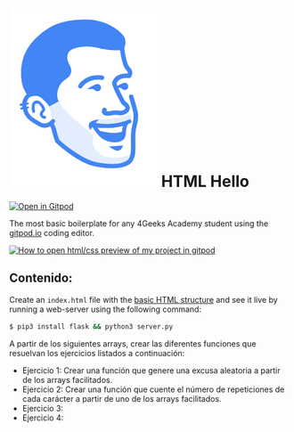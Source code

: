 # ![4Geeks Logo](https://github.com/jesus-cano-ortega/js-introduction-exercises/blob/main/img/face.png) HTML Hello


[![Open in Gitpod](https://gitpod.io/button/open-in-gitpod.svg)](https://gitpod.io#https://github.com/4GeeksAcademy/html-hello.git)

The most basic boilerplate for any 4Geeks Academy student using the [gitpod.io](gitpod.io) coding editor.

[![How to open html/css preview of my project in gitpod](https://github.com/4GeeksAcademy/Templates-Boilerplates/blob/master/assets/hello-html-intro.png?raw=true)](https://youtu.be/dfbDCMu_p-0)

## Contenido:

Create an `index.html` file with the [basic HTML structure](http://content.breatheco.de/lesson/what-is-html-learn-html#page-structure) and see it live by running a web-server using the following command:

```sh
$ pip3 install flask && python3 server.py
```

A partir de los siguientes arrays, crear las diferentes funciones que resuelvan los ejercicios listados a continuación: 

- Ejercicio 1: Crear una función que genere una excusa aleatoria a partir de los arrays facilitados.
- Ejercicio 2: Crear una función que cuente el número de repeticiones de cada carácter a partir de uno de los arrays facilitados.
- Ejercicio 3: 
- Ejercicio 4: 
